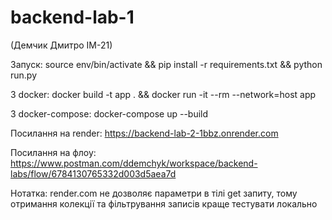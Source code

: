 # backend-lab-1

(Демчик Дмитро ІМ-21)

Запуск: source env/bin/activate && pip install -r requirements.txt && python run.py

З docker: docker build -t app . && docker run -it --rm --network=host app

З docker-compose: docker-compose up --build

Посилання на render: https://backend-lab-2-1bbz.onrender.com

Посилання на флоу: https://www.postman.com/ddemchyk/workspace/backend-labs/flow/6784130765332d003d5aea7d


Нотатка: render.com не дозволяє параметри в тілі get запиту, 
тому отримання колекції та фільтрування записів краще тестувати локально